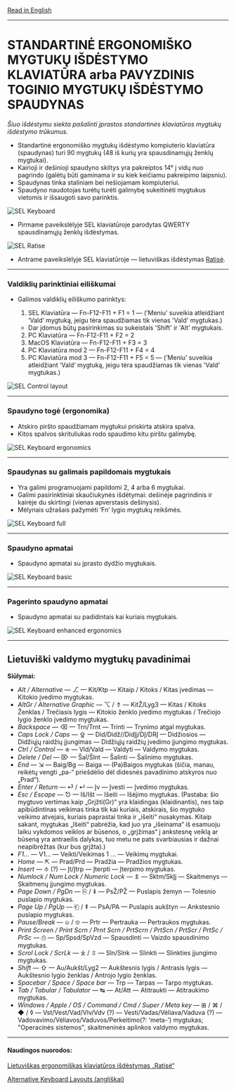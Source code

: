 [Read in English](README.md)

-----------------------------------------------
# STANDARTINĖ ERGONOMIŠKO MYGTUKŲ IŠDĖSTYMO KLAVIATŪRA arba PAVYZDINIS TOGINIO MYGTUKŲ IŠDĖSTYMO SPAUDYNAS

_Šiuo išdėstymu siekta pašalinti įprastos standartinės klaviatūros mygtukų išdėstymo trūkumus._

+ Standartinė ergonomiško mygtukų išdėstymo kompiuterio klaviatūra (spaudynas) turi 90 mygtukų (48 iš kurių yra spausdinamųjų ženklų mygtukai).
+ Kairioji ir dešinioji spaudyno skiltys yra pakreiptos 14° į vidų nuo pagrindo (galėtų būti gaminama ir su kiek keičiamu pakreipimo laipsniu).
+ Spaudynas tinka staliniam bei nešiojamam kompiuteriui.
+ Spaudyno naudotojas turėtų turėti galimybę sukeitinėti mygtukus vietomis ir išsaugoti savo parinktis.


![SEL Keyboard](img/sel.png)

+ Pirmame paveikslėlyje SEL klaviatūroje parodytas QWERTY spausdinamųjų ženklų išdėstymas.

![SEL Ratise](img/sel_ratise.png)

+ Antrame paveikslėlyje SEL klaviatūroje — lietuviškas išdėstymas [Ratisė](https://albuck.github.io/Ratise-layout/).


-----------------------------------------------
### Valdiklių parinktiniai eiliškumai

+ Galimos valdiklių eiliškumo parinktys:

  1. SEL Klaviatūra — Fn-F12-F11 + F1 = 1 — (’Meniu’ suveikia atleidžiant ‘Vald‘ mygtuką, jeigu tėra spaudžiamas tik vienas 'Vald' mygtukas.)
   + Dar įdomus būtų pasirinkimas su sukeistais 'Shift' ir 'Alt' mygtukais.
  2. PC Klaviatūra — Fn-F12-F11 + F2 = 2
  3. MacOS Klaviatūra — Fn-F12-F11 + F3 = 3
  4. PC Klaviatūra mod 2 — Fn-F12-F11 + F4 = 4
  5. PC Klaviatūra mod 3 — Fn-F12-F11 + F5 = 5 — (’Meniu’ suveikia atleidžiant ‘Vald‘ mygtuką, jeigu tėra spaudžiamas tik vienas 'Vald' mygtukas.)

![SEL Control layout](img/vald.png)

-----------------------------------------------
### Spaudyno togė (ergonomika)

+ Atskiro piršto spaudžiamam mygtukui priskirta atskira spalva.
+ Kitos spalvos skrituliukas rodo spaudimo kitu pirštu galimybę.

![SEL Keyboard ergonomics](img/sel_ergonomics.png)

-----------------------------------------------
### Spaudynas su galimais papildomais mygtukais

+ Yra galimi programuojami papildomi 2, 4 arba 6 mygtukai.
+ Galimi pasirinktiniai skaučiukynės išdėtymai: dešinėje pagrindinis ir kairėje du skirtingi (vienas apverstasis dešinysis).
+ Mėlynais užrašais pažymėti ‘Fn’ lygio mygtukų reikšmės.

![SEL Keyboard full](img/sel_full.png)

-----------------------------------------------
### Spaudyno apmatai

+ Spaudyno apmatai su įprasto dydžio mygtukais.

![SEL Keyboard basic](img/sel_basic.png)

-----------------------------------------------
### Pagerinto spaudyno apmatai

+ Spaudyno apmatai su padidintais kai kuriais mygtukais.

![SEL Keyboard enhanced ergonomics](img/sel_enhanced.png)

-----------------------------------------------
## Lietuviški valdymo mygtukų pavadinimai

**Siūlymai:**

- _Alt / Alternative_ — ⎇ — Kit/Ktp — Kitaip / Kitoks / Kitas įvedimas — Kitokio įvedimo mygtukas.
- _AltGr / Alternative Graphic_ — ⌥ / ⇮ — KitŽ/Lyg3 — Kitas / Kitoks Ženklas / Trečiasis lygis — Kitokio ženklo įvedimo mygtukas / Trečiojo lygio ženklo įvedimo mygtukas.
- _Backspace_ — ⌫ — Trn/Trnt — Trinti — Trynimo atgal mygtukas.
- _Caps Lock / Caps_ — ⇪ — Did/Didž//DidĮj/DĮ/DRĮ — Didžiosios — Didžiųjų raidžių įjungimas — Didžiųjų raidžių įvedimo įjungimo mygtukas.
- _Ctrl / Control_ — ⎈ — Vld/Vald — Valdyti — Valdymo mygtukas.
- _Delete / Del_ — ⌦ — Šal/Šlnt — Šalinti — Šalinimo mygtukas.
- _End_ — ⇲ — Baig/Bg — Baiga — (Pa)Baigos mygtukas (šičia, manau, reikėtų vengti „pa-“ priešdėlio dėl didesnės pavadinimo atskyros nuo „Prad“).
- _Enter / Return_ — ⏎ / ↵ — Įv — Įvesti — Įvedimo mygtukas.
- _Esc / Escape_ — ⎋ — Iš/Išt — Išeiti — Išėjimo mygtukas. (Pastaba: šio mygtuvo vertimas kaip „Grįžti(Gr)“ yra klaidingas (klaidinantis), nes taip apibūdintinas veikimas tinka tik kai kuriais, atskirais, šio mygtuko veikimo atvejais, kuriais paprastai tinka ir „išeiti“ nusakymas. Kitaip sakant, mygtukas „Išeiti“ pabrėžia, kad juo yra „išeinama“ iš esamuoju laiku vykdomos veiklos ar būsenos, o „grįžimas“ į ankstesnę veiklą ar būseną yra antraeilis dalykas, tuo metu ne pats svarbiausias ir dažnai neapibrėžtas (kur bus grįžta).)
- _F1…_ — V1… — Veikti/Veikimas  1 … — Veikimų mygtukai.
- _Home_ — ⇱ — Prad/Prd — Pradžia — Pradžios mygtukas.
- _Insert_ — ⎀ (?) — Įt/Įtrp — Įterpti — Įterpimo mygtukas.
- _Numlock / Num Lock / Numeric Lock_ — ⇭ — Sktm/SkĮj — Skaitmenys — Skaitmenų įjungimo mygtukas.
- _Page Down / PgDn_ — ⎘ / ⇟ — PsŽ/PŽ — Puslapis žemyn — Tolesnio puslapio mygtukas.
- _Page Up / PgUp_ — ⎗ / ⇞ — PsA/PA — Puslapis aukštyn — Ankstesnio puslapio mygtukas.
- _Pause/Break_ — ⎉ / ⎊ — Prtr — Pertrauka — Pertraukos mygtukas.
- _Print Screen / Print Scrn / Prnt Scrn / PrtScrn / PrtScn / PrtScr / PrtSc / PrSc_ — ⎙ — Sp/Spsd/SpVzd — Spausdinti — Vaizdo spausdinimo mygtukas.
- _Scrol Lock / ScrLk_ — ⤓ / ⇳ — Sln/Slnk — Slinkti — Slinkties įjungimo mygtukas.
- _Shift_ — ⇧ — Au/Aukšt/Lyg2 — Aukštesnis lygis / Antrasis lygis — Aukštesnio lygio ženklas / Antrojo lygio ženklas.
- _Spacebar / Space / Space bar_ — Trp — Tarpas — Tarpo mygtukas.
- _Tab / Tabular / Tabulator_ — ↹ — At/Att — Atitraukti — Atitraukimo mygtukas.
- _Windows / Apple / OS / Command / Cmd / Super / Meta key_ — ⊞ / ⌘ / ◆ / ◊ — Vst/Vest/Vad/Vlv/Vdv (?) — Vesti/Vadas/Vėliava/Vaduva (?) — Vadovavimo/Vėliavos/Vaduvos/Perkeitimo(?: ‘meta-’) mygtukas; "Operacinės sistemos", skaitmeninės aplinkos valdymo mygtukas.

-----------------------------------------------


#### Naudingos nuorodos:

[Lietuviškas ergonomiškas klaviatūros išdėstymas „Ratisė“](https://albuck.github.io/Ratise-layout/)

[Alternative Keyboard Layouts (angliškai)](http://xahlee.info/kbd/dvorak_and_all_keyboard_layouts.html)

